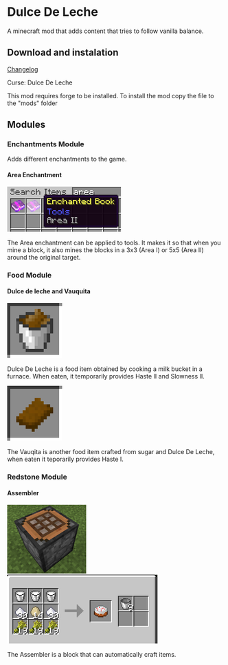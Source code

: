 # Dulce De Leche

A minecraft mod that adds content that tries to follow vanilla balance.

## Download and instalation

[Changelog](https://github.com/hea3ven/DulceDeLeche/blob/master/CHANGELOG)

Curse: Dulce De Leche

This mod requires forge to be installed.
To install the mod copy the file to the "mods" folder

## Modules

### Enchantments Module

Adds different enchantments to the game.

#### Area Enchantment

![](https://raw.githubusercontent.com/hea3ven/DulceDeLeche/master/media/enchantment_area.png)

The Area enchantment can be applied to tools. It makes it so that when you mine a block, it also mines the blocks in a 3x3 (Area I) or 5x5 (Area II) around the original target.

### Food Module

#### Dulce de leche and Vauquita

![](https://raw.githubusercontent.com/hea3ven/DulceDeLeche/master/media/dulce_de_leche.png)

Dulce De Leche is a food item obtained by cooking a milk bucket in a furnace. When eaten, it temporarily provides Haste II and Slowness II.

![](https://raw.githubusercontent.com/hea3ven/DulceDeLeche/master/media/vauquita.png)

The Vauqita is another food item crafted from sugar and Dulce De Leche, when eaten it teporarily provides Haste I.

### Redstone Module

#### Assembler

![](https://raw.githubusercontent.com/hea3ven/DulceDeLeche/master/media/assembler1.png) ![](https://raw.githubusercontent.com/hea3ven/DulceDeLeche/master/media/assembler2.png)

The Assembler is a block that can automatically craft items.

